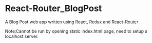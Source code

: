 # React-Router_BlogPost
A Blog Post web app written using React, Redux and React-Router

Note:Cannot be run by opening static index.html page, need to setup a localhost server.
